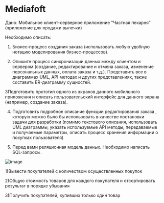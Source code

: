 # Mediafoft
Дано:
Мобильное клиент-серверное приложение "Частная пекарня" (приложение для продажи выпечки)

Необходимо описать:

1. Бизнес-процесс создания заказа (использовать любую удобную нотацию моделирования бизнес-процессов).

2. Опишите процесс синхронизации данных между клиентом и сервером
(создание, редактирование и отмена заказа, изменение персональных данных, оплата заказа и т.д.). Представить все в диаграммах UML, API методах и других представлениях, также составить ER-диаграмму сущностей.

3Подготовить прототип одного из экранов данного мобильного приложения и описать пользовательский интерфейс для данного экрана (например, создание заказа).

4. Подготовить подробное описание функции редактирования заказа , которую можно было бы использовать в качестве постановки задачи для разработки (помимо текстового описания, использовать UML диаграммы, указать используемые API методы, передаваемые и получаемые параметры, описать процесс хранения информации о покупках пользователя).

5. Перед вами реляционная модель данных. Необходимо написать SQL-запросы.


![image](https://github.com/user-attachments/assets/e8187f7d-b9fa-459b-b0c6-64a6f15386cc)


	
1)Вывести покупателей с количеством осуществленных покупок

2)Общую стоимость товаров для каждого покупателя и отсортировать результат в порядке убывания

3)Получить покупателей, купивших только один товар
